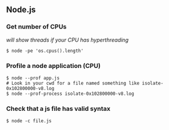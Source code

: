 ## Node.js

### Get number of CPUs

*will show threads if your CPU has hyperthreading*

```shell
$ node -pe 'os.cpus().length'
```

### Profile a node application (CPU)

```shell
$ node --prof app.js
# Look in your cwd for a file named something like isolate-0x102800000-v8.log
$ node --prof-process isolate-0x102800000-v8.log
```

### Check that a js file has valid syntax

```shell
$ node -c file.js
```
